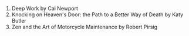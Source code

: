 1. Deep Work by Cal Newport
2. Knocking on Heaven's Door: the Path to a Better Way of Death by Katy Butler
3.	Zen and the Art of Motorcycle Maintenance by Robert Pirsig
